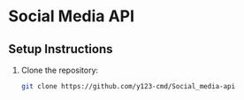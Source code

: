 # Social Media API

## Setup Instructions

1. Clone the repository:
   ```bash
   git clone https://github.com/y123-cmd/Social_media-api
